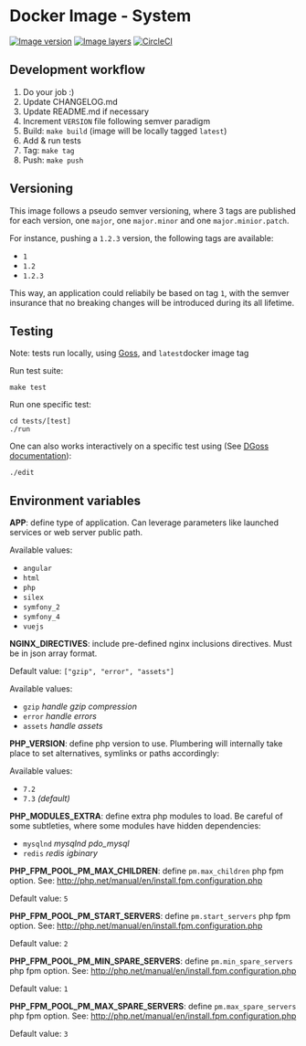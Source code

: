 # Docker Image - System
[![Image version](https://images.microbadger.com/badges/version/ardeveloppement/system.svg)][microbadger]
[![Image layers](https://images.microbadger.com/badges/image/ardeveloppement/system.svg)][microbadger]
[![CircleCI](https://circleci.com/gh/ArDeveloppement/docker-image-system.svg?style=shield&circle-token=aafc265e52c67ba156b7baa402d68ba91aebb93b)][circleci]

## Development workflow

1. Do your job :)
2. Update CHANGELOG.md
3. Update README.md if necessary
4. Increment `VERSION` file following semver paradigm
5. Build: `make build` (image will be locally tagged `latest`)
6. Add & run tests
7. Tag: `make tag`
8. Push: `make push`

## Versioning

This image follows a pseudo semver versioning, where 3 tags are published for each version, one `major`, one `major.minor` and one `major.minior.patch`.

For instance, pushing a `1.2.3` version, the following tags are available:
* `1`
* `1.2`
* `1.2.3`

This way, an application could reliabily be based on tag `1`, with the semver insurance that no breaking changes will be introduced during its all lifetime.

## Testing

Note: tests run locally, using [Goss](https://goss.rocks), and `latest`docker image tag

Run test suite:
```
make test
```

Run one specific test:
```
cd tests/[test]
./run
```

One can also works interactively on a specific test using (See [DGoss documentation](https://github.com/aelsabbahy/goss/tree/master/extras/dgoss)):
```
./edit
```

## Environment variables

**APP**: define type of application. Can leverage parameters like launched services or web server public path.

Available values:
  - `angular`
  - `html`
  - `php`
  - `silex`
  - `symfony_2`
  - `symfony_4`
  - `vuejs`

**NGINX_DIRECTIVES**: include pre-defined nginx inclusions directives. Must be in json array format.

Default value: `["gzip", "error", "assets"]`

Available values:
  - `gzip` *handle gzip compression*
  - `error` *handle errors*
  - `assets` *handle assets*

**PHP_VERSION**: define php version to use. Plumbering will internally take place to set alternatives, symlinks or paths accordingly:

Available values:
  - `7.2`
  - `7.3` *(default)*

**PHP_MODULES_EXTRA**: define extra php modules to load. Be careful of some subtleties, where some modules have hidden dependencies:
  - `mysqlnd` *mysqlnd pdo_mysql*
  - `redis` *redis igbinary*

**PHP_FPM_POOL_PM_MAX_CHILDREN**: define `pm.max_children` php fpm option. See: http://php.net/manual/en/install.fpm.configuration.php

Default value: `5`

**PHP_FPM_POOL_PM_START_SERVERS**: define `pm.start_servers` php fpm option. See: http://php.net/manual/en/install.fpm.configuration.php

Default value: `2`

**PHP_FPM_POOL_PM_MIN_SPARE_SERVERS**: define `pm.min_spare_servers` php fpm option. See: http://php.net/manual/en/install.fpm.configuration.php

Default value: `1`

**PHP_FPM_POOL_PM_MAX_SPARE_SERVERS**: define `pm.max_spare_servers` php fpm option. See: http://php.net/manual/en/install.fpm.configuration.php

Default value: `3`


[microbadger]: https://microbadger.com/images/ardeveloppement/system
[circleci]:    https://circleci.com/gh/ArDeveloppement/docker-image-system
